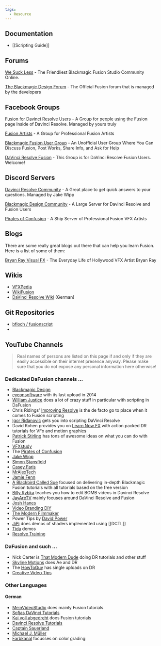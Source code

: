 ```yaml
---
tags:
  - Resource
---
```


## Documentation

- [[Scripting Guide]]



## Forums

[We Suck Less](https://steakunderwater.com/wesuckless) - The Friendliest Blackmagic Fusion Studio Community Online.

[The Blackmagic Design Forum](https://forum.blackmagicdesign.com/) - The Official Fusion forum that is managed by the developers

## Facebook Groups

[Fusion for Davinci Resolve Users](https://www.facebook.com/groups/DavinciResolveFusion) - A Group for people using the Fusion page Inside of Davinci Resolve. Managed by yours truly

[Fusion Artists](https://www.facebook.com/groups/blackmagic.fusion) - A Group for Professional Fusion Artists

[Blackmagic Fusion User Group](https://www.facebook.com/groups/1507383929534178) - An Unofficial User Group Where You Can Discuss Fusion, Post Works, Share Info, and Ask for Help

[DaVinci Resolve Fusion](https://www.facebook.com/groups/BlackmagicDesignFusion) - This Group is for DaVinci Resolve Fusion Users. Welcome!

## Discord Servers

[Davinci Resolve Community](https://discord.gg/3HWSHdg7fM) - A Great place to get quick answers to your questions. Managed by Jake Wipp

[Blackmagic Design Community](https://discord.gg/URJpZQQCmx) - A Large Server for Davinci Resolve and Fusion Users

[Pirates of Confusion](https://discord.gg/vnv8yr5gju) - A Ship Server of Professional Fusion VFX Artists


## Blogs

There are some really great blogs out there that can help you learn Fusion. Here is a list of some of them:

[Bryan Ray Visual FX](http://www.bryanray.name/wordpress/) - The Everyday Life of Hollywood VFX Artist Bryan Ray


## Wikis

- [VFXPedia](https://www.steakunderwater.com/VFXPedia/96.0.243.189/index4875.html?title=Main_Page)
- [WikiFusion](https://learnnowfx.com/wikifusion/)
- [DaVinci Resolve Wiki](http://www.davinci-resolve-forum.de/wiki/) (German)


## Git Repositories

- [bfloch / fusionscript](https://github.com/bfloch/fusionscript)
- 


## YouTube Channels

> Real names of persons are listed on this page if and only if they are easily accessible on their internet presence anyway. Please make sure that you do not expose any personal information here otherwise!

### Dedicated DaFusion channels ...

* [Blackmagic Design](https://www.youtube.com/channel/UCufB8sMVyP9JEScMjLz74YA) 
* [eyeonsoftware](https://www.youtube.com/user/eyeonsoftware/videos) with its last upload in 2014
* [William Justice](https://www.youtube.com/channel/UCBHxgQI3JmCKhJuLLEQnnUA) does a lot of crazy stuff in particular with scripting in DaFusion
* Chris Ridings' [Improving Resolve](https://www.youtube.com/channel/UCATpHEAIqyE2CBpl2Zf847g) is the de facto go to place when it comes to Fusion scripting
* [Igor Riđanović](https://www.youtube.com/c/Hdhead) gets you into scripting DaVinci Resolve
* David Kohen provides you on [Learn Now FX](https://www.youtube.com/channel/UC23pqsthkUONHvw38aqwkyA) with action packed DR tutorials for VFx and motion graphics
* [Patrick Stirling](https://www.youtube.com/channel/UCkNXzFVAwU10ViF7xSR8ieA) has tons of awesome ideas on what you can do with Fusion
* [VFXstudy](https://www.youtube.com/channel/UC8XOaysyWKZ1gX_58QiqUXg)
* The [Pirates of Confusion](https://www.youtube.com/channel/UCL-EHsqaMSF28Fmo-m3Ja8Q)
* [Jake Wipp](https://www.youtube.com/channel/UCOxn_AHqfo9wCudWWnO4rkw)
* [Simon Stansfield](https://www.youtube.com/channel/UCd88-1oSGdcOB3UCBgLCXqw)
* [Casey Faris](https://www.youtube.com/channel/UCdfDjoLF5L6lLuDCkJw0P3g)
* [MrAlexTech](https://www.youtube.com/channel/UCTmY-LBmbLugkJ0ryZfjZTQ)
* [Jamie Fenn](https://www.youtube.com/channel/UCm-S7cenOOFKvcTUwD2xrVw)
* [A Blackbird Called Sue](https://www.youtube.com/c/ABlackbirdCalledSue) focused on delivering in-depth Blackmagic Fusion tutorials with all tutorials based on the free version
* [Billy Rybka](https://www.youtube.com/channel/UCqdEvPxIXLZE1uGhE8ZuSMw) teaches you how to edit BOMB videos in Davinci Resolve
* [JayAreTV](https://www.youtube.com/channel/UCn5GD-PNXWyonXQO8rH3vPw) mainly focuses around DaVinci Resolve and Fusion
* [Josh Hanes](https://www.youtube.com/channel/UCNtwGt4vJg13mP6kMWPFa_A)
* [Video Branding DIY](https://www.youtube.com/channel/UCohalV3gU0_umZeC7oH3Ymw)
* [The Modern Filmmaker](https://www.youtube.com/c/TheModernFilmmaker)
* Power Tips by [David Power](https://www.youtube.com/channel/UC7fa23w2ARHwbcwEYpVZYHQ)
* [JiPi](https://www.youtube.com/channel/UCItO4q_3JgMVV2MFIPDGQGg) does demos of shaders implemented using [[DCTL]]
* [Tida](https://www.youtube.com/channel/UCv3lIVq21UC_a1EUw8QOPZw) demos
* [Resolve Training](https://www.youtube.com/c/ResolveTraining)

### DaFusion and such ...

* Nick Carter is [That Modern Dude](https://www.youtube.com/channel/UCjTGot-9fjpmsH0PO-uOhDA) doing DR tutorials and other stuff
* [Skyline Motions](https://www.youtube.com/channel/UC1pJ74V_1-wEx5ysN034CaQ) does Ae and DR
* The [HowToGuy](https://www.youtube.com/channel/UC1JYDR8ZcGlNXMcBFOD_-qA) has single uploads on DR
* [Creative Video Tips](https://www.youtube.com/c/CreativeVideoTips)


### Other Languages

#### German

* [MeinVideoStudio](https://www.youtube.com/channel/UChOk9mbWtgR4mLgMv7z3qNQ) does mainly Fusion tutorials
* [Sofjas DaVinci Tutorials](https://www.youtube.com/channel/UCEAT38aIxoNJN30kvnDVO6w)
* [Kai voll abgedreht](https://www.youtube.com/channel/UCjo3Z1xv-FyOI4GuVkPvWjQ) does Fusion tutorials
* [Davinci Resolve Tutorials](https://www.youtube.com/channel/UCR0xO-CgnKeMjMQmrFWNAsg)
* [Captain Sauerland](https://www.youtube.com/channel/UCX7FusGLmzBk3WR_0xsyGbQ)
* [Michael J. Müller](https://www.youtube.com/channel/UCBg4TgszrvXPNswa_r73Jtg)
* [Farbkanal](https://www.youtube.com/channel/UCvWX4d2hCmnrIOKJWHX-KOg) focusses on color grading
